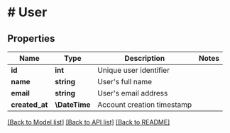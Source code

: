 # # User

## Properties

Name | Type | Description | Notes
------------ | ------------- | ------------- | -------------
**id** | **int** | Unique user identifier |
**name** | **string** | User&#39;s full name |
**email** | **string** | User&#39;s email address |
**created_at** | **\DateTime** | Account creation timestamp |

[[Back to Model list]](../../README.md#models) [[Back to API list]](../../README.md#endpoints) [[Back to README]](../../README.md)
